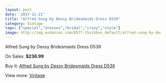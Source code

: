 ```yaml
---
layout: post
date: '2017-11-21'
title: "Alfred Sung by Dessy Bridesmaids Dress D539"
category: Vintage
tags: ["special","dresses","bridal","crazy","style"]
image: http://img.eudances.com/6577-thickbox_default/alfred-sung-by-dessy-bridesmaids-dress-d539.jpg
---
```

Alfred Sung by Dessy Bridesmaids Dress D539

On Sales: **$236.99**
<a href="https://www.eudances.com/en/vintage/2412-alfred-sung-by-dessy-bridesmaids-dress-d539.html"><amp-img layout="responsive" width="600" height="600" src="//img.eudances.com/6577-thickbox_default/alfred-sung-by-dessy-bridesmaids-dress-d539.jpg" alt="Alfred Sung by Dessy Bridesmaids Dress D539 0" /></a>
<a href="https://www.eudances.com/en/vintage/2412-alfred-sung-by-dessy-bridesmaids-dress-d539.html"><amp-img layout="responsive" width="600" height="600" src="//img.eudances.com/6578-thickbox_default/alfred-sung-by-dessy-bridesmaids-dress-d539.jpg" alt="Alfred Sung by Dessy Bridesmaids Dress D539 1" /></a>

Buy it: [Alfred Sung by Dessy Bridesmaids Dress D539](https://www.eudances.com/en/vintage/2412-alfred-sung-by-dessy-bridesmaids-dress-d539.html "Alfred Sung by Dessy Bridesmaids Dress D539")

View more: [Vintage](https://www.eudances.com/en/29-vintage "Vintage")